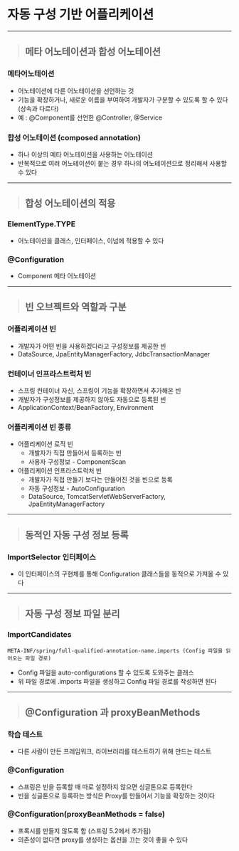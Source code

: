 
# 자동 구성 기반 어플리케이션

---------------------------------------------------------------------------------------------------------------------------------

> ## 메타 어노테이션과 합성 어노테이션

### 메타어노테이션
- 어노테이션에 다른 어노테이션을 선언하는 것
- 기능을 확장하거나, 새로운 이름을 부여하여 개발자가 구분할 수 있도록 할 수 있다 (상속과 다르다)
- 예 : @Component를 선언한 @Controller, @Service


### 합성 어노테이션 (composed annotation)
- 하나 이상의 메타 어노테이션을 사용하는 어노테이션
- 반복적으로 여러 어노테이션이 붙는 경우 하나의 어노테이션으로 정리해서 사용할 수 있다

---------------------------------------------------------------------------------------------------------------------------------

> ## 합성 어노테이션의 적용

### ElementType.TYPE
- 어노테이션을 클래스, 인터페이스, 이넘에 적용할 수 있다


### @Configuration
- Component 메타 어노테이션

---------------------------------------------------------------------------------------------------------------------------------

> ## 빈 오브젝트와 역할과 구분

### 어플리케이션 빈
- 개발자가 어떤 빈을 사용하겠다라고 구성정보를 제공한 빈
- DataSource, JpaEntityManagerFactory, JdbcTransactionManager


### 컨테이너 인프라스트럭처 빈
- 스프링 컨테이너 자신, 스프링이 기능을 확장하면서 추가해온 빈
- 개발자가 구성정보를 제공하지 않아도 자동으로 등록된 빈
- ApplicationContext/BeanFactory, Environment 


### 어플리케이션 빈 종류
- 어플리케이션 로직 빈
  - 개발자가 직접 만들어서 등록하는 빈
  - 사용자 구성정보 - ComponentScan
- 어플리케이션 인프라스트럭처 빈
  - 개발자가 직접 만들기 보다는 만들어진 것을 빈으로 등록
  - 자동 구성정보 - AutoConfiguration
  - DataSource, TomcatServletWebServerFactory, JpaEntityManagerFactory

---------------------------------------------------------------------------------------------------------------------------------

> ## 동적인 자동 구성 정보 등록

### ImportSelector 인터페이스
- 이 인터페이스의 구현체를 통해 Configuration 클래스들을 동적으로 가져올 수 있다

---------------------------------------------------------------------------------------------------------------------------------

> ## 자동 구성 정보 파일 분리

### ImportCandidates
    META-INF/spring/full-qualified-annotation-name.imports (Config 파일을 읽어오는 파일 경로)
- Config 파일을 auto-configurations 할 수 있도록 도와주는 클래스
- 위 파일 경로에 .imports 파일을 생성하고 Config 파일 경로를 작성하면 된다

---------------------------------------------------------------------------------------------------------------------------------

> ## @Configuration 과 proxyBeanMethods

### 학습 테스트
- 다른 사람이 만든 프레임워크, 라이브러리를 테스트하기 위해 만드는 테스트


### @Configuration
- 스프링은 빈을 등록할 때 따로 설정하지 않으면 싱글톤으로 등록한다
- 빈을 싱글톤으로 등록하는 방식은 Proxy를 만들어서 기능을 확장하는 것이다


### @Configuration(proxyBeanMethods = false)
- 프록시를 만들지 않도록 함 (스프링 5.2에서 추가됨)
- 의존성이 없다면 proxy를 생성하는 옵션을 끄는 것이 좋을 수 있다


























